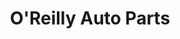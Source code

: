 ---
title: "O'Reilly Auto Parts"
url: /chandler/oreilly-auto-parts-west-ray-road/
shop: car parts
---